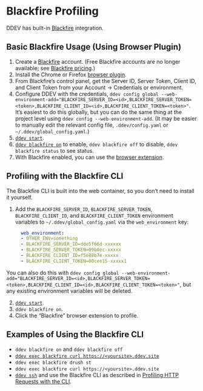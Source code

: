 # Blackfire Profiling

DDEV has built-in [Blackfire](https://blackfire.io) integration.

## Basic Blackfire Usage (Using Browser Plugin)

1. Create a [Blackfire](https://blackfire.io) account. (Free Blackfire accounts are no longer available; see [Blackfire pricing](https://www.blackfire.io/pricing).)
2. Install the Chrome or Firefox [browser plugin](https://blackfire.io/docs/profiling-cookbooks/profiling-http-via-browser).
3. From Blackfire’s control panel, get the Server ID, Server Token, Client ID, and Client Token from your Account → Credentials or environment.
4. Configure DDEV with the credentials, `ddev config global --web-environment-add="BLACKFIRE_SERVER_ID=<id>,BLACKFIRE_SERVER_TOKEN=<token>,BLACKFIRE_CLIENT_ID=<id>,BLACKFIRE_CLIENT_TOKEN=<token>"`. It’s easiest to do this globally, but you can do the same thing at the project level using `ddev config --web-environment-add`. (It may be easier to manually edit the relevant config file, `.ddev/config.yaml` or `~/.ddev/global_config.yaml`.)
5. [`ddev start`](../usage/commands.md#start).
6. [`ddev blackfire on`](../usage/commands.md#blackfire) to enable, `ddev blackfire off` to disable, `ddev blackfire status` to see status.
7. With Blackfire enabled, you can use the [browser extension](https://blackfire.io/docs/profiling-cookbooks/profiling-http-via-browser).

## Profiling with the Blackfire CLI

The Blackfire CLI is built into the web container, so you don’t need to install it yourself.

1. Add the `BLACKFIRE_SERVER_ID`, `BLACKFIRE_SERVER_TOKEN`, `BLACKFIRE_CLIENT_ID`, and `BLACKFIRE_CLIENT_TOKEN` environment variables to `~/.ddev/global_config.yaml` via the `web_environment` key:

    ```yaml
      web_environment:
      - OTHER_ENV=something
      - BLACKFIRE_SERVER_ID=dde5f66d-xxxxxx
      - BLACKFIRE_SERVER_TOKEN=09b0ec-xxxxx
      - BLACKFIRE_CLIENT_ID=f5e88b7e-xxxxx
      - BLACKFIRE_CLIENT_TOKEN=00cee15-xxxxx1
    ```

  You can also do this with `ddev config global --web-environment-add="BLACKFIRE_SERVER_ID=<id>,BLACKFIRE_SERVER_TOKEN=<token>,BLACKFIRE_CLIENT_ID=<id>,BLACKFIRE_CLIENT_TOKEN=<token>"`, but any existing environment variables will be deleted.
  
2. [`ddev start`](../usage/commands.md#start).
3. `ddev blackfire on`.
4. Click the “Blackfire” browser extension to profile.

## Examples of Using the Blackfire CLI

* `ddev blackfire on` and `ddev blackfire off`
* [`ddev exec blackfire curl https://<yoursite>.ddev.site`](../usage/commands.md#exec)
* `ddev exec blackfire drush st`
* `ddev exec blackfire curl https://<yoursite>.ddev.site`
* [`ddev ssh`](../usage/commands.md#ssh) and use the Blackfire CLI as described in [Profiling HTTP Requests with the CLI](https://blackfire.io/docs/profiling-cookbooks/profiling-http-via-cli).

